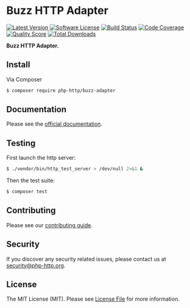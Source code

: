 # Buzz HTTP Adapter

[![Latest Version](https://img.shields.io/github/release/php-http/buzz-adapter.svg?style=flat-square)](https://github.com/php-http/buzz-adapter/releases)
[![Software License](https://img.shields.io/badge/license-MIT-brightgreen.svg?style=flat-square)](LICENSE)
[![Build Status](https://img.shields.io/travis/php-http/buzz-adapter.svg?style=flat-square)](https://travis-ci.org/php-http/buzz-adapter)
[![Code Coverage](https://img.shields.io/scrutinizer/coverage/g/php-http/buzz-adapter.svg?style=flat-square)](https://scrutinizer-ci.com/g/php-http/buzz-adapter)
[![Quality Score](https://img.shields.io/scrutinizer/g/php-http/buzz-adapter.svg?style=flat-square)](https://scrutinizer-ci.com/g/php-http/buzz-adapter)
[![Total Downloads](https://img.shields.io/packagist/dt/php-http/buzz-adapter.svg?style=flat-square)](https://packagist.org/packages/php-http/buzz-adapter)

**Buzz HTTP Adapter.**


## Install

Via Composer

``` bash
$ composer require php-http/buzz-adapter
```


## Documentation

Please see the [official documentation](http://docs.php-http.org/en/latest/clients/buzz-adapter.html).


## Testing

First launch the http server:

```bash
$ ./vendor/bin/http_test_server > /dev/null 2>&1 &
```

Then the test suite:

``` bash
$ composer test
```


## Contributing

Please see our [contributing guide](http://docs.php-http.org/en/latest/development/contributing.html).


## Security

If you discover any security related issues, please contact us at [security@php-http.org](mailto:security@php-http.org).


## License

The MIT License (MIT). Please see [License File](LICENSE) for more information.

